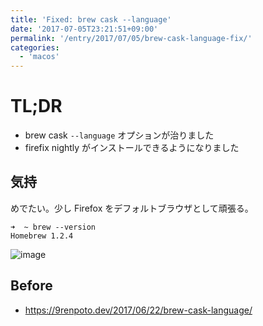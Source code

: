 ```yaml
---
title: 'Fixed: brew cask --language'
date: '2017-07-05T23:21:51+09:00'
permalink: '/entry/2017/07/05/brew-cask-language-fix/'
categories:
  - 'macos'
---
```


# TL;DR

- brew cask `--language` オプションが治りました
- firefix nightly がインストールできるようになりました

## 気持

めでたい。少し Firefox をデフォルトブラウザとして頑張る。

```shell
➜  ~ brew --version
Homebrew 1.2.4
```

![image](https://media.giphy.com/media/7kn27lnYSAE9O/giphy.gif)

## Before

- <https://9renpoto.dev/2017/06/22/brew-cask-language/>
